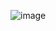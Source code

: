 ![image](https://github.com/serkanknc/GitHubFinder/assets/80708169/0a7469d0-493e-4a0a-9731-58dad5372a29)
